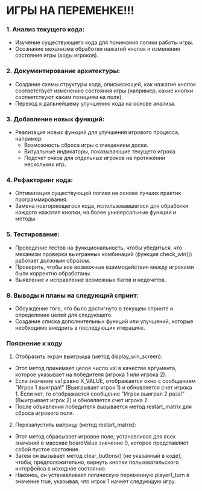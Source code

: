 # ИГРЫ НА ПЕРЕМЕНКЕ!!!

### 1. Анализ текущего кода:
   - Изучение существующего кода для понимания логики работы игры.
   - Осознание механизма обработки нажатий кнопок и изменения состояния игры (ходы игроков).

### 2. Документирование архитектуры:
   - Создание схемы структуры кода, описывающей, как нажатие кнопок соответствует изменению состояния игры (например, какие кнопки соответствуют каким позициям на поле).
   - Переход к дальнейшему улучшению кода на основе анализа.

### 3. Добавление новых функций:
   - Реализация новых функций для улучшения игрового процесса, например:
     - Возможность сброса игры с очищением доски.
     - Визуальные индикаторы, показывающие текущего игрока.
     - Подсчет очков для отдельных игроков на протяжении нескольких игр.

### 4. Рефакторинг кода:
   - Оптимизация существующей логики на основе лучших практик программирования.
   - Замена повторяющегося кода, использовавшегося для обработки каждого нажатия кнопки, на более универсальные функции и методы.

### 5. Тестирование:
   - Проведение тестов на функциональность, чтобы убедиться, что механизм проверки выигранных комбинаций (функция check_win()) работает должным образом.
   - Проверить, чтобы все возможные взаимодействия между игроками были корректно обработаны.
   - Выявление и исправление возможных багов и недочетов.

### 8. Выводы и планы на следующий спринт:
   - Обсуждение того, что было достигнуто в текущем спринте и определение целей для следующего.
   - Создание списка дополнительных функций или улучшений, которые необходимо внедрить в последующих итерациях. 
 
 ### Пояснение к коду
1. Отобразить экран выигрыша (метод display_win_screen):
 - Этот метод принимает целое число val в качестве аргумента, которое указывает на победителя (игрока 1 или игрока 2).
 - Если значение val равно X_VALUE, отображается окно с сообщением "Игрок 1 выиграл!" (Выигрывает игрок 1) и обновляется счет игрока 1. Если нет, то отображается сообщение "Игрок выиграл 2 раза!" (Выигрывает игрок 2) и обновляется счет игрока 2.
 - После объявления победителя вызывается метод restart_matrix для сброса игрового поля.

2. Перезапустить матрицу (метод restart_matrix):
 - Этот метод сбрасывает игровое поле, устанавливая для всех значений в массиве boardValue значение 0, которое представляет собой пустое состояние.
 - Затем он вызывает метод clear_buttons() (не указанный в коде), чтобы, предположительно, вернуть кнопки пользовательского интерфейса в исходное состояние.
 - Наконец, он устанавливает логическую переменную player1_turn в значение true, указывая, что игрок 1 начнет следующую игру.
